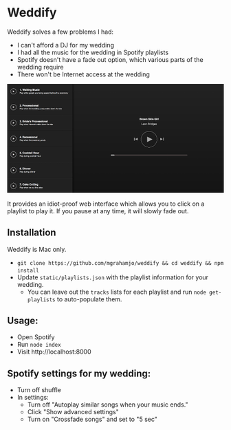 # Weddify

Weddify solves a few problems I had:
- I can't afford a DJ for my wedding
- I had all the music for the wedding in Spotify playlists
- Spotify doesn't have a fade out option, which various parts of the wedding require
- There won't be Internet access at the wedding

![weddify](https://raw.githubusercontent.com/mgrahamjo/weddify/master/static/weddify.png)

It provides an idiot-proof web interface which allows you to click on a playlist to play it. If you pause at any time, it will slowly fade out.

## Installation

Weddify is Mac only.

- `git clone https://github.com/mgrahamjo/weddify && cd weddify && npm install`
- Update `static/playlists.json` with the playlist information for your wedding.
  - You can leave out the `tracks` lists for each playlist and run `node get-playlists` to auto-populate them.

## Usage:

- Open Spotify
- Run `node index`
- Visit http://localhost:8000

## Spotify settings for my wedding:

- Turn off shuffle
- In settings:
  - Turn off "Autoplay similar songs when your music ends."
  - Click "Show advanced settings"
  - Turn on "Crossfade songs" and set to "5 sec"
